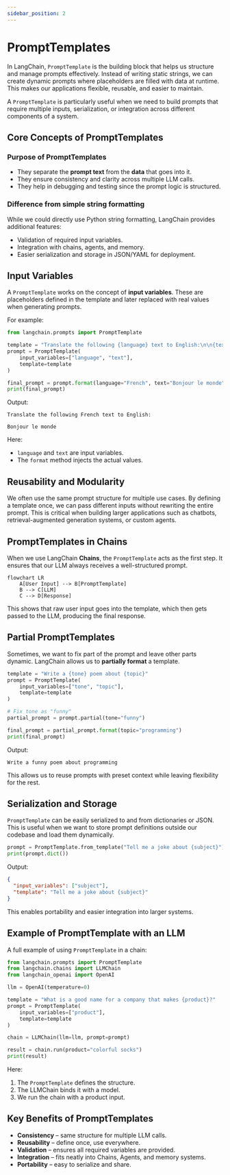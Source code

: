 ```yaml
---
sidebar_position: 2
---
```


# PromptTemplates

In LangChain, `PromptTemplate` is the building block that helps us structure and manage prompts effectively. Instead of writing static strings, we can create dynamic prompts where placeholders are filled with data at runtime. This makes our applications flexible, reusable, and easier to maintain.

A `PromptTemplate` is particularly useful when we need to build prompts that require multiple inputs, serialization, or integration across different components of a system.

## Core Concepts of PromptTemplates

### Purpose of PromptTemplates

- They separate the **prompt text** from the **data** that goes into it.
- They ensure consistency and clarity across multiple LLM calls.
- They help in debugging and testing since the prompt logic is structured.

### Difference from simple string formatting

While we could directly use Python string formatting, LangChain provides additional features:

- Validation of required input variables.
- Integration with chains, agents, and memory.
- Easier serialization and storage in JSON/YAML for deployment.

## Input Variables

A `PromptTemplate` works on the concept of **input variables**. These are placeholders defined in the template and later replaced with real values when generating prompts.

For example:

```python
from langchain.prompts import PromptTemplate

template = "Translate the following {language} text to English:\n\n{text}"
prompt = PromptTemplate(
    input_variables=["language", "text"],
    template=template
)

final_prompt = prompt.format(language="French", text="Bonjour le monde")
print(final_prompt)
```

Output:

```text
Translate the following French text to English:

Bonjour le monde
```

Here:

- `language` and `text` are input variables.
- The `format` method injects the actual values.

## Reusability and Modularity

We often use the same prompt structure for multiple use cases. By defining a template once, we can pass different inputs without rewriting the entire prompt. This is critical when building larger applications such as chatbots, retrieval-augmented generation systems, or custom agents.

## PromptTemplates in Chains

When we use LangChain **Chains**, the `PromptTemplate` acts as the first step. It ensures that our LLM always receives a well-structured prompt.

<div style={{textAlign: 'center'}}>

```mermaid
flowchart LR
    A[User Input] --> B[PromptTemplate]
    B --> C[LLM]
    C --> D[Response]
```

</div>

This shows that raw user input goes into the template, which then gets passed to the LLM, producing the final response.

## Partial PromptTemplates

Sometimes, we want to fix part of the prompt and leave other parts dynamic. LangChain allows us to **partially format** a template.

```python
template = "Write a {tone} poem about {topic}"
prompt = PromptTemplate(
    input_variables=["tone", "topic"],
    template=template
)

# Fix tone as "funny"
partial_prompt = prompt.partial(tone="funny")

final_prompt = partial_prompt.format(topic="programming")
print(final_prompt)
```

Output:

```text
Write a funny poem about programming
```

This allows us to reuse prompts with preset context while leaving flexibility for the rest.

## Serialization and Storage

`PromptTemplate` can be easily serialized to and from dictionaries or JSON. This is useful when we want to store prompt definitions outside our codebase and load them dynamically.

```python
prompt = PromptTemplate.from_template("Tell me a joke about {subject}")
print(prompt.dict())
```

Output:

```json
{
  "input_variables": ["subject"],
  "template": "Tell me a joke about {subject}"
}
```

This enables portability and easier integration into larger systems.

## Example of PromptTemplate with an LLM

A full example of using `PromptTemplate` in a chain:

```python
from langchain.prompts import PromptTemplate
from langchain.chains import LLMChain
from langchain_openai import OpenAI

llm = OpenAI(temperature=0)

template = "What is a good name for a company that makes {product}?"
prompt = PromptTemplate(
    input_variables=["product"],
    template=template
)

chain = LLMChain(llm=llm, prompt=prompt)

result = chain.run(product="colorful socks")
print(result)
```

Here:

1. The `PromptTemplate` defines the structure.
2. The LLMChain binds it with a model.
3. We run the chain with a product input.

## Key Benefits of PromptTemplates

- **Consistency** – same structure for multiple LLM calls.
- **Reusability** – define once, use everywhere.
- **Validation** – ensures all required variables are provided.
- **Integration** – fits neatly into Chains, Agents, and memory systems.
- **Portability** – easy to serialize and share.
